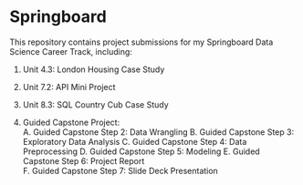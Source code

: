 # Springboard
This repository contains project submissions for my Springboard Data Science Career Track, including:

1. Unit 4.3: London Housing Case Study 

2. Unit 7.2: API Mini Project

3. Unit 8.3: SQL Country Cub Case Study 

4. Guided Capstone Project:  
  A. Guided Capstone Step 2: Data Wrangling 
  B. Guided Capstone Step 3: Exploratory Data Analysis
  C. Guided Capstone Step 4: Data Preprocessing 
  D. Guided Capstone Step 5: Modeling 
  E. Guided Capstone Step 6: Project Report     
  F. Guided Capstone Step 7: Slide Deck Presentation 
